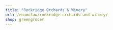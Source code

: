 ```yaml
---
title: "Rockridge Orchards & Winery"
url: /enumclaw/rockridge-orchards-and-winery/
shop: greengrocer
---
```

